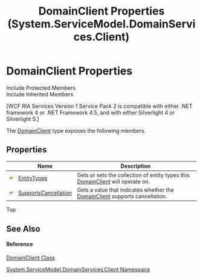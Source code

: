 ﻿---
title: DomainClient Properties (System.ServiceModel.DomainServices.Client)
TOCTitle: DomainClient Properties
ms:assetid: Properties.T:System.ServiceModel.DomainServices.Client.DomainClient
ms:mtpsurl: https://msdn.microsoft.com/en-us/library/system.servicemodel.domainservices.client.domainclient_properties(v=VS.91)
ms:contentKeyID: 28754869
ms.date: 01/27/2012
mtps_version: v=VS.91
---

# DomainClient Properties

Include Protected Members  
Include Inherited Members  

\[WCF RIA Services Version 1 Service Pack 2 is compatible with either .NET framework 4 or .NET Framework 4.5, and with either Silverlight 4 or Silverlight 5.\]

The [DomainClient](ff422792\(v=vs.91\).md) type exposes the following members.

## Properties

<table>
<thead>
<tr class="header">
<th> </th>
<th>Name</th>
<th>Description</th>
</tr>
</thead>
<tbody>
<tr class="odd">
<td><img src="images\Ff422600.pubproperty(en-us,VS.91).gif" title="Public property" alt="Public property" /></td>
<td><a href="ff422389(v=vs.91).md">EntityTypes</a></td>
<td>Gets or sets the collection of entity types this <a href="ff422792(v=vs.91).md">DomainClient</a> will operate on.</td>
</tr>
<tr class="even">
<td><img src="images\Ff422600.pubproperty(en-us,VS.91).gif" title="Public property" alt="Public property" /></td>
<td><a href="ff422588(v=vs.91).md">SupportsCancellation</a></td>
<td>Gets a value that indicates whether the <a href="ff422792(v=vs.91).md">DomainClient</a> supports cancellation.</td>
</tr>
</tbody>
</table>

Top

## See Also

#### Reference

[DomainClient Class](ff422792\(v=vs.91\).md)

[System.ServiceModel.DomainServices.Client Namespace](ff422479\(v=vs.91\).md)

